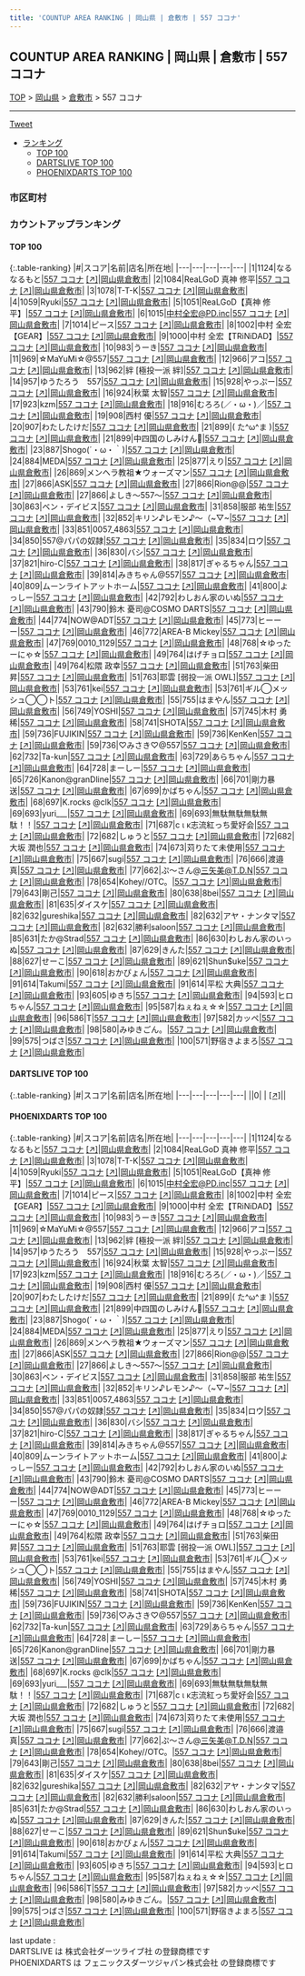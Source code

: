 ```yaml
---
title: 'COUNTUP AREA RANKING | 岡山県 | 倉敷市 | 557 ココナ'
---
```

## COUNTUP AREA RANKING | 岡山県 | 倉敷市 | 557 ココナ

[TOP](/darts/rank/) > [岡山県](/darts/rank/岡山県/) > [倉敷市](/darts/rank/岡山県/倉敷市/) > 557 ココナ

___

<a href="https://twitter.com/share?ref_src=twsrc%5Etfw" data-text="COUNTUP AREA RANKING | 岡山県倉敷市557 ココナ" class="twitter-share-button" data-hashtags="DARTSLIVE,PHOENIXDARTS,darts,ダーツ" data-show-count="false">Tweet</a>

* [ランキング](#カウントアップランキング)
    * [TOP 100](#top-100)
    * [DARTSLIVE TOP 100](#dartslive-top-100)
    * [PHOENIXDARTS TOP 100](#phoenixdarts-top-100)

### 市区町村

<ul>

</ul>

### カウントアップランキング

#### TOP 100



{:.table-ranking}
|#|スコア|名前|店名|所在地|
|---|---|---|---|---|
|1|1124|<span class="rank-name-pd">なるなるもと</span>|<a href="/darts/rank/shops/8476.html">557 ココナ</a> <a href="https://vs.phoenixdarts.com/jp/shop/shopDetailInfo/s_8476?s_seq=8476">[↗]</a>|<a href="/darts/rank/岡山県/倉敷市">岡山県倉敷市</a>|
|2|1084|<span class="rank-name-pd">ReaLGoD  真神 修平</span>|<a href="/darts/rank/shops/8476.html">557 ココナ</a> <a href="https://vs.phoenixdarts.com/jp/shop/shopDetailInfo/s_8476?s_seq=8476">[↗]</a>|<a href="/darts/rank/岡山県/倉敷市">岡山県倉敷市</a>|
|3|1078|<span class="rank-name-pd">T-T-K</span>|<a href="/darts/rank/shops/8476.html">557 ココナ</a> <a href="https://vs.phoenixdarts.com/jp/shop/shopDetailInfo/s_8476?s_seq=8476">[↗]</a>|<a href="/darts/rank/岡山県/倉敷市">岡山県倉敷市</a>|
|4|1059|<span class="rank-name-pd">Ryuki</span>|<a href="/darts/rank/shops/8476.html">557 ココナ</a> <a href="https://vs.phoenixdarts.com/jp/shop/shopDetailInfo/s_8476?s_seq=8476">[↗]</a>|<a href="/darts/rank/岡山県/倉敷市">岡山県倉敷市</a>|
|5|1051|<span class="rank-name-pd">ReaLGoD【真神 修平】</span>|<a href="/darts/rank/shops/8476.html">557 ココナ</a> <a href="https://vs.phoenixdarts.com/jp/shop/shopDetailInfo/s_8476?s_seq=8476">[↗]</a>|<a href="/darts/rank/岡山県/倉敷市">岡山県倉敷市</a>|
|6|1015|<span class="rank-name-pd">中村全宏@PD.inc</span>|<a href="/darts/rank/shops/8476.html">557 ココナ</a> <a href="https://vs.phoenixdarts.com/jp/shop/shopDetailInfo/s_8476?s_seq=8476">[↗]</a>|<a href="/darts/rank/岡山県/倉敷市">岡山県倉敷市</a>|
|7|1014|<span class="rank-name-pd">ピース</span>|<a href="/darts/rank/shops/8476.html">557 ココナ</a> <a href="https://vs.phoenixdarts.com/jp/shop/shopDetailInfo/s_8476?s_seq=8476">[↗]</a>|<a href="/darts/rank/岡山県/倉敷市">岡山県倉敷市</a>|
|8|1002|<span class="rank-name-pd">中村 全宏【GEAR】</span>|<a href="/darts/rank/shops/8476.html">557 ココナ</a> <a href="https://vs.phoenixdarts.com/jp/shop/shopDetailInfo/s_8476?s_seq=8476">[↗]</a>|<a href="/darts/rank/岡山県/倉敷市">岡山県倉敷市</a>|
|9|1000|<span class="rank-name-pd">中村 全宏【TRiNiDAD】</span>|<a href="/darts/rank/shops/8476.html">557 ココナ</a> <a href="https://vs.phoenixdarts.com/jp/shop/shopDetailInfo/s_8476?s_seq=8476">[↗]</a>|<a href="/darts/rank/岡山県/倉敷市">岡山県倉敷市</a>|
|10|983|<span class="rank-name-pd">うーき</span>|<a href="/darts/rank/shops/8476.html">557 ココナ</a> <a href="https://vs.phoenixdarts.com/jp/shop/shopDetailInfo/s_8476?s_seq=8476">[↗]</a>|<a href="/darts/rank/岡山県/倉敷市">岡山県倉敷市</a>|
|11|969|<span class="rank-name-pd">☆MaYuMi☆@557</span>|<a href="/darts/rank/shops/8476.html">557 ココナ</a> <a href="https://vs.phoenixdarts.com/jp/shop/shopDetailInfo/s_8476?s_seq=8476">[↗]</a>|<a href="/darts/rank/岡山県/倉敷市">岡山県倉敷市</a>|
|12|966|<span class="rank-name-pd">アコ</span>|<a href="/darts/rank/shops/8476.html">557 ココナ</a> <a href="https://vs.phoenixdarts.com/jp/shop/shopDetailInfo/s_8476?s_seq=8476">[↗]</a>|<a href="/darts/rank/岡山県/倉敷市">岡山県倉敷市</a>|
|13|962|<span class="rank-name-pd">絆 [極投一派 絆]</span>|<a href="/darts/rank/shops/8476.html">557 ココナ</a> <a href="https://vs.phoenixdarts.com/jp/shop/shopDetailInfo/s_8476?s_seq=8476">[↗]</a>|<a href="/darts/rank/岡山県/倉敷市">岡山県倉敷市</a>|
|14|957|<span class="rank-name-pd">ゆうたろう　557</span>|<a href="/darts/rank/shops/8476.html">557 ココナ</a> <a href="https://vs.phoenixdarts.com/jp/shop/shopDetailInfo/s_8476?s_seq=8476">[↗]</a>|<a href="/darts/rank/岡山県/倉敷市">岡山県倉敷市</a>|
|15|928|<span class="rank-name-pd">やっぷー</span>|<a href="/darts/rank/shops/8476.html">557 ココナ</a> <a href="https://vs.phoenixdarts.com/jp/shop/shopDetailInfo/s_8476?s_seq=8476">[↗]</a>|<a href="/darts/rank/岡山県/倉敷市">岡山県倉敷市</a>|
|16|924|<span class="rank-name-pd"><span class="pro-icon-pd"></span>秋葉 太智</span>|<a href="/darts/rank/shops/8476.html">557 ココナ</a> <a href="https://vs.phoenixdarts.com/jp/shop/shopDetailInfo/s_8476?s_seq=8476">[↗]</a>|<a href="/darts/rank/岡山県/倉敷市">岡山県倉敷市</a>|
|17|923|<span class="rank-name-pd">kzm</span>|<a href="/darts/rank/shops/8476.html">557 ココナ</a> <a href="https://vs.phoenixdarts.com/jp/shop/shopDetailInfo/s_8476?s_seq=8476">[↗]</a>|<a href="/darts/rank/岡山県/倉敷市">岡山県倉敷市</a>|
|18|916|<span class="rank-name-pd">むろろ(／・ω・)／</span>|<a href="/darts/rank/shops/8476.html">557 ココナ</a> <a href="https://vs.phoenixdarts.com/jp/shop/shopDetailInfo/s_8476?s_seq=8476">[↗]</a>|<a href="/darts/rank/岡山県/倉敷市">岡山県倉敷市</a>|
|19|908|<span class="rank-name-pd">西村 優</span>|<a href="/darts/rank/shops/8476.html">557 ココナ</a> <a href="https://vs.phoenixdarts.com/jp/shop/shopDetailInfo/s_8476?s_seq=8476">[↗]</a>|<a href="/darts/rank/岡山県/倉敷市">岡山県倉敷市</a>|
|20|907|<span class="rank-name-pd">わたしたけだ</span>|<a href="/darts/rank/shops/8476.html">557 ココナ</a> <a href="https://vs.phoenixdarts.com/jp/shop/shopDetailInfo/s_8476?s_seq=8476">[↗]</a>|<a href="/darts/rank/岡山県/倉敷市">岡山県倉敷市</a>|
|21|899|<span class="rank-name-pd">( た^ω^ま )</span>|<a href="/darts/rank/shops/8476.html">557 ココナ</a> <a href="https://vs.phoenixdarts.com/jp/shop/shopDetailInfo/s_8476?s_seq=8476">[↗]</a>|<a href="/darts/rank/岡山県/倉敷市">岡山県倉敷市</a>|
|21|899|<span class="rank-name-pd">中四国のしみけん🩷</span>|<a href="/darts/rank/shops/8476.html">557 ココナ</a> <a href="https://vs.phoenixdarts.com/jp/shop/shopDetailInfo/s_8476?s_seq=8476">[↗]</a>|<a href="/darts/rank/岡山県/倉敷市">岡山県倉敷市</a>|
|23|887|<span class="rank-name-pd">Shogo(´・ω・｀)</span>|<a href="/darts/rank/shops/8476.html">557 ココナ</a> <a href="https://vs.phoenixdarts.com/jp/shop/shopDetailInfo/s_8476?s_seq=8476">[↗]</a>|<a href="/darts/rank/岡山県/倉敷市">岡山県倉敷市</a>|
|24|884|<span class="rank-name-pd">MEDA</span>|<a href="/darts/rank/shops/8476.html">557 ココナ</a> <a href="https://vs.phoenixdarts.com/jp/shop/shopDetailInfo/s_8476?s_seq=8476">[↗]</a>|<a href="/darts/rank/岡山県/倉敷市">岡山県倉敷市</a>|
|25|877|<span class="rank-name-pd">えり</span>|<a href="/darts/rank/shops/8476.html">557 ココナ</a> <a href="https://vs.phoenixdarts.com/jp/shop/shopDetailInfo/s_8476?s_seq=8476">[↗]</a>|<a href="/darts/rank/岡山県/倉敷市">岡山県倉敷市</a>|
|26|869|<span class="rank-name-pd">メンヘラ教祖★ウォーズマン</span>|<a href="/darts/rank/shops/8476.html">557 ココナ</a> <a href="https://vs.phoenixdarts.com/jp/shop/shopDetailInfo/s_8476?s_seq=8476">[↗]</a>|<a href="/darts/rank/岡山県/倉敷市">岡山県倉敷市</a>|
|27|866|<span class="rank-name-pd">ASK</span>|<a href="/darts/rank/shops/8476.html">557 ココナ</a> <a href="https://vs.phoenixdarts.com/jp/shop/shopDetailInfo/s_8476?s_seq=8476">[↗]</a>|<a href="/darts/rank/岡山県/倉敷市">岡山県倉敷市</a>|
|27|866|<span class="rank-name-pd">Rion@@</span>|<a href="/darts/rank/shops/8476.html">557 ココナ</a> <a href="https://vs.phoenixdarts.com/jp/shop/shopDetailInfo/s_8476?s_seq=8476">[↗]</a>|<a href="/darts/rank/岡山県/倉敷市">岡山県倉敷市</a>|
|27|866|<span class="rank-name-pd">よしき〜557〜</span>|<a href="/darts/rank/shops/8476.html">557 ココナ</a> <a href="https://vs.phoenixdarts.com/jp/shop/shopDetailInfo/s_8476?s_seq=8476">[↗]</a>|<a href="/darts/rank/岡山県/倉敷市">岡山県倉敷市</a>|
|30|863|<span class="rank-name-pd">ベン・デイビス</span>|<a href="/darts/rank/shops/8476.html">557 ココナ</a> <a href="https://vs.phoenixdarts.com/jp/shop/shopDetailInfo/s_8476?s_seq=8476">[↗]</a>|<a href="/darts/rank/岡山県/倉敷市">岡山県倉敷市</a>|
|31|858|<span class="rank-name-pd"><span class="pro-icon-pd"></span>服部 祐生</span>|<a href="/darts/rank/shops/8476.html">557 ココナ</a> <a href="https://vs.phoenixdarts.com/jp/shop/shopDetailInfo/s_8476?s_seq=8476">[↗]</a>|<a href="/darts/rank/岡山県/倉敷市">岡山県倉敷市</a>|
|32|852|<span class="rank-name-pd">キリン♪レモン♪～（~▽~</span>|<a href="/darts/rank/shops/8476.html">557 ココナ</a> <a href="https://vs.phoenixdarts.com/jp/shop/shopDetailInfo/s_8476?s_seq=8476">[↗]</a>|<a href="/darts/rank/岡山県/倉敷市">岡山県倉敷市</a>|
|33|851|<span class="rank-name-pd">0057_4863</span>|<a href="/darts/rank/shops/8476.html">557 ココナ</a> <a href="https://vs.phoenixdarts.com/jp/shop/shopDetailInfo/s_8476?s_seq=8476">[↗]</a>|<a href="/darts/rank/岡山県/倉敷市">岡山県倉敷市</a>|
|34|850|<span class="rank-name-pd">557@パパの奴隷</span>|<a href="/darts/rank/shops/8476.html">557 ココナ</a> <a href="https://vs.phoenixdarts.com/jp/shop/shopDetailInfo/s_8476?s_seq=8476">[↗]</a>|<a href="/darts/rank/岡山県/倉敷市">岡山県倉敷市</a>|
|35|834|<span class="rank-name-pd">ロウ</span>|<a href="/darts/rank/shops/8476.html">557 ココナ</a> <a href="https://vs.phoenixdarts.com/jp/shop/shopDetailInfo/s_8476?s_seq=8476">[↗]</a>|<a href="/darts/rank/岡山県/倉敷市">岡山県倉敷市</a>|
|36|830|<span class="rank-name-pd">バシ</span>|<a href="/darts/rank/shops/8476.html">557 ココナ</a> <a href="https://vs.phoenixdarts.com/jp/shop/shopDetailInfo/s_8476?s_seq=8476">[↗]</a>|<a href="/darts/rank/岡山県/倉敷市">岡山県倉敷市</a>|
|37|821|<span class="rank-name-pd">hiro-C</span>|<a href="/darts/rank/shops/8476.html">557 ココナ</a> <a href="https://vs.phoenixdarts.com/jp/shop/shopDetailInfo/s_8476?s_seq=8476">[↗]</a>|<a href="/darts/rank/岡山県/倉敷市">岡山県倉敷市</a>|
|38|817|<span class="rank-name-pd">ぎゃるちゃん</span>|<a href="/darts/rank/shops/8476.html">557 ココナ</a> <a href="https://vs.phoenixdarts.com/jp/shop/shopDetailInfo/s_8476?s_seq=8476">[↗]</a>|<a href="/darts/rank/岡山県/倉敷市">岡山県倉敷市</a>|
|39|814|<span class="rank-name-pd">みきちゃん@557</span>|<a href="/darts/rank/shops/8476.html">557 ココナ</a> <a href="https://vs.phoenixdarts.com/jp/shop/shopDetailInfo/s_8476?s_seq=8476">[↗]</a>|<a href="/darts/rank/岡山県/倉敷市">岡山県倉敷市</a>|
|40|809|<span class="rank-name-pd">ムーンライトアットホーム</span>|<a href="/darts/rank/shops/8476.html">557 ココナ</a> <a href="https://vs.phoenixdarts.com/jp/shop/shopDetailInfo/s_8476?s_seq=8476">[↗]</a>|<a href="/darts/rank/岡山県/倉敷市">岡山県倉敷市</a>|
|41|800|<span class="rank-name-pd">よっしー</span>|<a href="/darts/rank/shops/8476.html">557 ココナ</a> <a href="https://vs.phoenixdarts.com/jp/shop/shopDetailInfo/s_8476?s_seq=8476">[↗]</a>|<a href="/darts/rank/岡山県/倉敷市">岡山県倉敷市</a>|
|42|792|<span class="rank-name-pd">わしおん家のいぬ</span>|<a href="/darts/rank/shops/8476.html">557 ココナ</a> <a href="https://vs.phoenixdarts.com/jp/shop/shopDetailInfo/s_8476?s_seq=8476">[↗]</a>|<a href="/darts/rank/岡山県/倉敷市">岡山県倉敷市</a>|
|43|790|<span class="rank-name-pd">鈴木 憂司@COSMO DARTS</span>|<a href="/darts/rank/shops/8476.html">557 ココナ</a> <a href="https://vs.phoenixdarts.com/jp/shop/shopDetailInfo/s_8476?s_seq=8476">[↗]</a>|<a href="/darts/rank/岡山県/倉敷市">岡山県倉敷市</a>|
|44|774|<span class="rank-name-pd">NOW@ADT</span>|<a href="/darts/rank/shops/8476.html">557 ココナ</a> <a href="https://vs.phoenixdarts.com/jp/shop/shopDetailInfo/s_8476?s_seq=8476">[↗]</a>|<a href="/darts/rank/岡山県/倉敷市">岡山県倉敷市</a>|
|45|773|<span class="rank-name-pd">ヒーーー</span>|<a href="/darts/rank/shops/8476.html">557 ココナ</a> <a href="https://vs.phoenixdarts.com/jp/shop/shopDetailInfo/s_8476?s_seq=8476">[↗]</a>|<a href="/darts/rank/岡山県/倉敷市">岡山県倉敷市</a>|
|46|772|<span class="rank-name-pd">AREA-B Mickey</span>|<a href="/darts/rank/shops/8476.html">557 ココナ</a> <a href="https://vs.phoenixdarts.com/jp/shop/shopDetailInfo/s_8476?s_seq=8476">[↗]</a>|<a href="/darts/rank/岡山県/倉敷市">岡山県倉敷市</a>|
|47|769|<span class="rank-name-pd">0010_1129</span>|<a href="/darts/rank/shops/8476.html">557 ココナ</a> <a href="https://vs.phoenixdarts.com/jp/shop/shopDetailInfo/s_8476?s_seq=8476">[↗]</a>|<a href="/darts/rank/岡山県/倉敷市">岡山県倉敷市</a>|
|48|768|<span class="rank-name-pd">☆ゆったーにゃ☆</span>|<a href="/darts/rank/shops/8476.html">557 ココナ</a> <a href="https://vs.phoenixdarts.com/jp/shop/shopDetailInfo/s_8476?s_seq=8476">[↗]</a>|<a href="/darts/rank/岡山県/倉敷市">岡山県倉敷市</a>|
|49|764|<span class="rank-name-pd">はげチョロ</span>|<a href="/darts/rank/shops/8476.html">557 ココナ</a> <a href="https://vs.phoenixdarts.com/jp/shop/shopDetailInfo/s_8476?s_seq=8476">[↗]</a>|<a href="/darts/rank/岡山県/倉敷市">岡山県倉敷市</a>|
|49|764|<span class="rank-name-pd">松隈 政幸</span>|<a href="/darts/rank/shops/8476.html">557 ココナ</a> <a href="https://vs.phoenixdarts.com/jp/shop/shopDetailInfo/s_8476?s_seq=8476">[↗]</a>|<a href="/darts/rank/岡山県/倉敷市">岡山県倉敷市</a>|
|51|763|<span class="rank-name-pd">柴田 昇</span>|<a href="/darts/rank/shops/8476.html">557 ココナ</a> <a href="https://vs.phoenixdarts.com/jp/shop/shopDetailInfo/s_8476?s_seq=8476">[↗]</a>|<a href="/darts/rank/岡山県/倉敷市">岡山県倉敷市</a>|
|51|763|<span class="rank-name-pd">耶雲 [弱投一派 OWL]</span>|<a href="/darts/rank/shops/8476.html">557 ココナ</a> <a href="https://vs.phoenixdarts.com/jp/shop/shopDetailInfo/s_8476?s_seq=8476">[↗]</a>|<a href="/darts/rank/岡山県/倉敷市">岡山県倉敷市</a>|
|53|761|<span class="rank-name-pd">kei</span>|<a href="/darts/rank/shops/8476.html">557 ココナ</a> <a href="https://vs.phoenixdarts.com/jp/shop/shopDetailInfo/s_8476?s_seq=8476">[↗]</a>|<a href="/darts/rank/岡山県/倉敷市">岡山県倉敷市</a>|
|53|761|<span class="rank-name-pd">ギル◯メッシュ◯◯ト</span>|<a href="/darts/rank/shops/8476.html">557 ココナ</a> <a href="https://vs.phoenixdarts.com/jp/shop/shopDetailInfo/s_8476?s_seq=8476">[↗]</a>|<a href="/darts/rank/岡山県/倉敷市">岡山県倉敷市</a>|
|55|755|<span class="rank-name-pd">はまやん</span>|<a href="/darts/rank/shops/8476.html">557 ココナ</a> <a href="https://vs.phoenixdarts.com/jp/shop/shopDetailInfo/s_8476?s_seq=8476">[↗]</a>|<a href="/darts/rank/岡山県/倉敷市">岡山県倉敷市</a>|
|56|749|<span class="rank-name-pd">YOSHI</span>|<a href="/darts/rank/shops/8476.html">557 ココナ</a> <a href="https://vs.phoenixdarts.com/jp/shop/shopDetailInfo/s_8476?s_seq=8476">[↗]</a>|<a href="/darts/rank/岡山県/倉敷市">岡山県倉敷市</a>|
|57|745|<span class="rank-name-pd"><span class="pro-icon-pd"></span>木村 勇稀</span>|<a href="/darts/rank/shops/8476.html">557 ココナ</a> <a href="https://vs.phoenixdarts.com/jp/shop/shopDetailInfo/s_8476?s_seq=8476">[↗]</a>|<a href="/darts/rank/岡山県/倉敷市">岡山県倉敷市</a>|
|58|741|<span class="rank-name-pd">SHOTA</span>|<a href="/darts/rank/shops/8476.html">557 ココナ</a> <a href="https://vs.phoenixdarts.com/jp/shop/shopDetailInfo/s_8476?s_seq=8476">[↗]</a>|<a href="/darts/rank/岡山県/倉敷市">岡山県倉敷市</a>|
|59|736|<span class="rank-name-pd">FUJIKIN</span>|<a href="/darts/rank/shops/8476.html">557 ココナ</a> <a href="https://vs.phoenixdarts.com/jp/shop/shopDetailInfo/s_8476?s_seq=8476">[↗]</a>|<a href="/darts/rank/岡山県/倉敷市">岡山県倉敷市</a>|
|59|736|<span class="rank-name-pd">KenKen</span>|<a href="/darts/rank/shops/8476.html">557 ココナ</a> <a href="https://vs.phoenixdarts.com/jp/shop/shopDetailInfo/s_8476?s_seq=8476">[↗]</a>|<a href="/darts/rank/岡山県/倉敷市">岡山県倉敷市</a>|
|59|736|<span class="rank-name-pd">♡みさき♡@557</span>|<a href="/darts/rank/shops/8476.html">557 ココナ</a> <a href="https://vs.phoenixdarts.com/jp/shop/shopDetailInfo/s_8476?s_seq=8476">[↗]</a>|<a href="/darts/rank/岡山県/倉敷市">岡山県倉敷市</a>|
|62|732|<span class="rank-name-pd">Ta-kun</span>|<a href="/darts/rank/shops/8476.html">557 ココナ</a> <a href="https://vs.phoenixdarts.com/jp/shop/shopDetailInfo/s_8476?s_seq=8476">[↗]</a>|<a href="/darts/rank/岡山県/倉敷市">岡山県倉敷市</a>|
|63|729|<span class="rank-name-pd">あらちゃん</span>|<a href="/darts/rank/shops/8476.html">557 ココナ</a> <a href="https://vs.phoenixdarts.com/jp/shop/shopDetailInfo/s_8476?s_seq=8476">[↗]</a>|<a href="/darts/rank/岡山県/倉敷市">岡山県倉敷市</a>|
|64|728|<span class="rank-name-pd">まーしー</span>|<a href="/darts/rank/shops/8476.html">557 ココナ</a> <a href="https://vs.phoenixdarts.com/jp/shop/shopDetailInfo/s_8476?s_seq=8476">[↗]</a>|<a href="/darts/rank/岡山県/倉敷市">岡山県倉敷市</a>|
|65|726|<span class="rank-name-pd">Kanon@granDline</span>|<a href="/darts/rank/shops/8476.html">557 ココナ</a> <a href="https://vs.phoenixdarts.com/jp/shop/shopDetailInfo/s_8476?s_seq=8476">[↗]</a>|<a href="/darts/rank/岡山県/倉敷市">岡山県倉敷市</a>|
|66|701|<span class="rank-name-pd">剛力暴送</span>|<a href="/darts/rank/shops/8476.html">557 ココナ</a> <a href="https://vs.phoenixdarts.com/jp/shop/shopDetailInfo/s_8476?s_seq=8476">[↗]</a>|<a href="/darts/rank/岡山県/倉敷市">岡山県倉敷市</a>|
|67|699|<span class="rank-name-pd">かばちゃん</span>|<a href="/darts/rank/shops/8476.html">557 ココナ</a> <a href="https://vs.phoenixdarts.com/jp/shop/shopDetailInfo/s_8476?s_seq=8476">[↗]</a>|<a href="/darts/rank/岡山県/倉敷市">岡山県倉敷市</a>|
|68|697|<span class="rank-name-pd">K.rocks @clk</span>|<a href="/darts/rank/shops/8476.html">557 ココナ</a> <a href="https://vs.phoenixdarts.com/jp/shop/shopDetailInfo/s_8476?s_seq=8476">[↗]</a>|<a href="/darts/rank/岡山県/倉敷市">岡山県倉敷市</a>|
|69|693|<span class="rank-name-pd">yuri___</span>|<a href="/darts/rank/shops/8476.html">557 ココナ</a> <a href="https://vs.phoenixdarts.com/jp/shop/shopDetailInfo/s_8476?s_seq=8476">[↗]</a>|<a href="/darts/rank/岡山県/倉敷市">岡山県倉敷市</a>|
|69|693|<span class="rank-name-pd">無駄無駄無駄無駄！！</span>|<a href="/darts/rank/shops/8476.html">557 ココナ</a> <a href="https://vs.phoenixdarts.com/jp/shop/shopDetailInfo/s_8476?s_seq=8476">[↗]</a>|<a href="/darts/rank/岡山県/倉敷市">岡山県倉敷市</a>|
|71|687|<span class="rank-name-pd">с ι κ志流紅っち愛好会</span>|<a href="/darts/rank/shops/8476.html">557 ココナ</a> <a href="https://vs.phoenixdarts.com/jp/shop/shopDetailInfo/s_8476?s_seq=8476">[↗]</a>|<a href="/darts/rank/岡山県/倉敷市">岡山県倉敷市</a>|
|72|682|<span class="rank-name-pd">しゅうと</span>|<a href="/darts/rank/shops/8476.html">557 ココナ</a> <a href="https://vs.phoenixdarts.com/jp/shop/shopDetailInfo/s_8476?s_seq=8476">[↗]</a>|<a href="/darts/rank/岡山県/倉敷市">岡山県倉敷市</a>|
|72|682|<span class="rank-name-pd">大坂 潤也</span>|<a href="/darts/rank/shops/8476.html">557 ココナ</a> <a href="https://vs.phoenixdarts.com/jp/shop/shopDetailInfo/s_8476?s_seq=8476">[↗]</a>|<a href="/darts/rank/岡山県/倉敷市">岡山県倉敷市</a>|
|74|673|<span class="rank-name-pd">苅りたて未使用</span>|<a href="/darts/rank/shops/8476.html">557 ココナ</a> <a href="https://vs.phoenixdarts.com/jp/shop/shopDetailInfo/s_8476?s_seq=8476">[↗]</a>|<a href="/darts/rank/岡山県/倉敷市">岡山県倉敷市</a>|
|75|667|<span class="rank-name-pd">sugi</span>|<a href="/darts/rank/shops/8476.html">557 ココナ</a> <a href="https://vs.phoenixdarts.com/jp/shop/shopDetailInfo/s_8476?s_seq=8476">[↗]</a>|<a href="/darts/rank/岡山県/倉敷市">岡山県倉敷市</a>|
|76|666|<span class="rank-name-pd"><span class="pro-icon-pd"></span>渡邉 真</span>|<a href="/darts/rank/shops/8476.html">557 ココナ</a> <a href="https://vs.phoenixdarts.com/jp/shop/shopDetailInfo/s_8476?s_seq=8476">[↗]</a>|<a href="/darts/rank/岡山県/倉敷市">岡山県倉敷市</a>|
|77|662|<span class="rank-name-pd">ぷ～さん@三矢美@T.D.N</span>|<a href="/darts/rank/shops/8476.html">557 ココナ</a> <a href="https://vs.phoenixdarts.com/jp/shop/shopDetailInfo/s_8476?s_seq=8476">[↗]</a>|<a href="/darts/rank/岡山県/倉敷市">岡山県倉敷市</a>|
|78|654|<span class="rank-name-pd">Kohey//OTC。</span>|<a href="/darts/rank/shops/8476.html">557 ココナ</a> <a href="https://vs.phoenixdarts.com/jp/shop/shopDetailInfo/s_8476?s_seq=8476">[↗]</a>|<a href="/darts/rank/岡山県/倉敷市">岡山県倉敷市</a>|
|79|643|<span class="rank-name-pd">剛己</span>|<a href="/darts/rank/shops/8476.html">557 ココナ</a> <a href="https://vs.phoenixdarts.com/jp/shop/shopDetailInfo/s_8476?s_seq=8476">[↗]</a>|<a href="/darts/rank/岡山県/倉敷市">岡山県倉敷市</a>|
|80|638|<span class="rank-name-pd">8bei</span>|<a href="/darts/rank/shops/8476.html">557 ココナ</a> <a href="https://vs.phoenixdarts.com/jp/shop/shopDetailInfo/s_8476?s_seq=8476">[↗]</a>|<a href="/darts/rank/岡山県/倉敷市">岡山県倉敷市</a>|
|81|635|<span class="rank-name-pd">ダイスケ</span>|<a href="/darts/rank/shops/8476.html">557 ココナ</a> <a href="https://vs.phoenixdarts.com/jp/shop/shopDetailInfo/s_8476?s_seq=8476">[↗]</a>|<a href="/darts/rank/岡山県/倉敷市">岡山県倉敷市</a>|
|82|632|<span class="rank-name-pd">gureshika</span>|<a href="/darts/rank/shops/8476.html">557 ココナ</a> <a href="https://vs.phoenixdarts.com/jp/shop/shopDetailInfo/s_8476?s_seq=8476">[↗]</a>|<a href="/darts/rank/岡山県/倉敷市">岡山県倉敷市</a>|
|82|632|<span class="rank-name-pd">アヤ・ナンタマ‪</span>|<a href="/darts/rank/shops/8476.html">557 ココナ</a> <a href="https://vs.phoenixdarts.com/jp/shop/shopDetailInfo/s_8476?s_seq=8476">[↗]</a>|<a href="/darts/rank/岡山県/倉敷市">岡山県倉敷市</a>|
|82|632|<span class="rank-name-pd">勝利saloon</span>|<a href="/darts/rank/shops/8476.html">557 ココナ</a> <a href="https://vs.phoenixdarts.com/jp/shop/shopDetailInfo/s_8476?s_seq=8476">[↗]</a>|<a href="/darts/rank/岡山県/倉敷市">岡山県倉敷市</a>|
|85|631|<span class="rank-name-pd">たか@Strad</span>|<a href="/darts/rank/shops/8476.html">557 ココナ</a> <a href="https://vs.phoenixdarts.com/jp/shop/shopDetailInfo/s_8476?s_seq=8476">[↗]</a>|<a href="/darts/rank/岡山県/倉敷市">岡山県倉敷市</a>|
|86|630|<span class="rank-name-pd">わしおん家のいっぬ</span>|<a href="/darts/rank/shops/8476.html">557 ココナ</a> <a href="https://vs.phoenixdarts.com/jp/shop/shopDetailInfo/s_8476?s_seq=8476">[↗]</a>|<a href="/darts/rank/岡山県/倉敷市">岡山県倉敷市</a>|
|87|629|<span class="rank-name-pd">きんた</span>|<a href="/darts/rank/shops/8476.html">557 ココナ</a> <a href="https://vs.phoenixdarts.com/jp/shop/shopDetailInfo/s_8476?s_seq=8476">[↗]</a>|<a href="/darts/rank/岡山県/倉敷市">岡山県倉敷市</a>|
|88|627|<span class="rank-name-pd">せーこ</span>|<a href="/darts/rank/shops/8476.html">557 ココナ</a> <a href="https://vs.phoenixdarts.com/jp/shop/shopDetailInfo/s_8476?s_seq=8476">[↗]</a>|<a href="/darts/rank/岡山県/倉敷市">岡山県倉敷市</a>|
|89|621|<span class="rank-name-pd">Shun$uke</span>|<a href="/darts/rank/shops/8476.html">557 ココナ</a> <a href="https://vs.phoenixdarts.com/jp/shop/shopDetailInfo/s_8476?s_seq=8476">[↗]</a>|<a href="/darts/rank/岡山県/倉敷市">岡山県倉敷市</a>|
|90|618|<span class="rank-name-pd">おかぴょん</span>|<a href="/darts/rank/shops/8476.html">557 ココナ</a> <a href="https://vs.phoenixdarts.com/jp/shop/shopDetailInfo/s_8476?s_seq=8476">[↗]</a>|<a href="/darts/rank/岡山県/倉敷市">岡山県倉敷市</a>|
|91|614|<span class="rank-name-pd">Takumi</span>|<a href="/darts/rank/shops/8476.html">557 ココナ</a> <a href="https://vs.phoenixdarts.com/jp/shop/shopDetailInfo/s_8476?s_seq=8476">[↗]</a>|<a href="/darts/rank/岡山県/倉敷市">岡山県倉敷市</a>|
|91|614|<span class="rank-name-pd"><span class="pro-icon-pd"></span>平松 大典</span>|<a href="/darts/rank/shops/8476.html">557 ココナ</a> <a href="https://vs.phoenixdarts.com/jp/shop/shopDetailInfo/s_8476?s_seq=8476">[↗]</a>|<a href="/darts/rank/岡山県/倉敷市">岡山県倉敷市</a>|
|93|605|<span class="rank-name-pd">ゆきち</span>|<a href="/darts/rank/shops/8476.html">557 ココナ</a> <a href="https://vs.phoenixdarts.com/jp/shop/shopDetailInfo/s_8476?s_seq=8476">[↗]</a>|<a href="/darts/rank/岡山県/倉敷市">岡山県倉敷市</a>|
|94|593|<span class="rank-name-pd">ヒロちゃん</span>|<a href="/darts/rank/shops/8476.html">557 ココナ</a> <a href="https://vs.phoenixdarts.com/jp/shop/shopDetailInfo/s_8476?s_seq=8476">[↗]</a>|<a href="/darts/rank/岡山県/倉敷市">岡山県倉敷市</a>|
|95|587|<span class="rank-name-pd">ねぇねぇ☆☆</span>|<a href="/darts/rank/shops/8476.html">557 ココナ</a> <a href="https://vs.phoenixdarts.com/jp/shop/shopDetailInfo/s_8476?s_seq=8476">[↗]</a>|<a href="/darts/rank/岡山県/倉敷市">岡山県倉敷市</a>|
|96|586|<span class="rank-name-pd">T</span>|<a href="/darts/rank/shops/8476.html">557 ココナ</a> <a href="https://vs.phoenixdarts.com/jp/shop/shopDetailInfo/s_8476?s_seq=8476">[↗]</a>|<a href="/darts/rank/岡山県/倉敷市">岡山県倉敷市</a>|
|97|582|<span class="rank-name-pd">カッペ</span>|<a href="/darts/rank/shops/8476.html">557 ココナ</a> <a href="https://vs.phoenixdarts.com/jp/shop/shopDetailInfo/s_8476?s_seq=8476">[↗]</a>|<a href="/darts/rank/岡山県/倉敷市">岡山県倉敷市</a>|
|98|580|<span class="rank-name-pd">みゆきごん。</span>|<a href="/darts/rank/shops/8476.html">557 ココナ</a> <a href="https://vs.phoenixdarts.com/jp/shop/shopDetailInfo/s_8476?s_seq=8476">[↗]</a>|<a href="/darts/rank/岡山県/倉敷市">岡山県倉敷市</a>|
|99|575|<span class="rank-name-pd">つばさ</span>|<a href="/darts/rank/shops/8476.html">557 ココナ</a> <a href="https://vs.phoenixdarts.com/jp/shop/shopDetailInfo/s_8476?s_seq=8476">[↗]</a>|<a href="/darts/rank/岡山県/倉敷市">岡山県倉敷市</a>|
|100|571|<span class="rank-name-pd">野宿きよまろ</span>|<a href="/darts/rank/shops/8476.html">557 ココナ</a> <a href="https://vs.phoenixdarts.com/jp/shop/shopDetailInfo/s_8476?s_seq=8476">[↗]</a>|<a href="/darts/rank/岡山県/倉敷市">岡山県倉敷市</a>|


#### DARTSLIVE TOP 100



{:.table-ranking}
|#|スコア|名前|店名|所在地|
|---|---|---|---|---|
||0|<span class="rank-name-dl"> </span>|<a href="/darts/rank/shops/.html"></a> <a href="">[↗]</a>|<a href="/darts/rank//"></a>|


#### PHOENIXDARTS TOP 100



{:.table-ranking}
|#|スコア|名前|店名|所在地|
|---|---|---|---|---|
|1|1124|<span class="rank-name-pd">なるなるもと</span>|<a href="/darts/rank/shops/8476.html">557 ココナ</a> <a href="https://vs.phoenixdarts.com/jp/shop/shopDetailInfo/s_8476?s_seq=8476">[↗]</a>|<a href="/darts/rank/岡山県/倉敷市">岡山県倉敷市</a>|
|2|1084|<span class="rank-name-pd">ReaLGoD  真神 修平</span>|<a href="/darts/rank/shops/8476.html">557 ココナ</a> <a href="https://vs.phoenixdarts.com/jp/shop/shopDetailInfo/s_8476?s_seq=8476">[↗]</a>|<a href="/darts/rank/岡山県/倉敷市">岡山県倉敷市</a>|
|3|1078|<span class="rank-name-pd">T-T-K</span>|<a href="/darts/rank/shops/8476.html">557 ココナ</a> <a href="https://vs.phoenixdarts.com/jp/shop/shopDetailInfo/s_8476?s_seq=8476">[↗]</a>|<a href="/darts/rank/岡山県/倉敷市">岡山県倉敷市</a>|
|4|1059|<span class="rank-name-pd">Ryuki</span>|<a href="/darts/rank/shops/8476.html">557 ココナ</a> <a href="https://vs.phoenixdarts.com/jp/shop/shopDetailInfo/s_8476?s_seq=8476">[↗]</a>|<a href="/darts/rank/岡山県/倉敷市">岡山県倉敷市</a>|
|5|1051|<span class="rank-name-pd">ReaLGoD【真神 修平】</span>|<a href="/darts/rank/shops/8476.html">557 ココナ</a> <a href="https://vs.phoenixdarts.com/jp/shop/shopDetailInfo/s_8476?s_seq=8476">[↗]</a>|<a href="/darts/rank/岡山県/倉敷市">岡山県倉敷市</a>|
|6|1015|<span class="rank-name-pd">中村全宏@PD.inc</span>|<a href="/darts/rank/shops/8476.html">557 ココナ</a> <a href="https://vs.phoenixdarts.com/jp/shop/shopDetailInfo/s_8476?s_seq=8476">[↗]</a>|<a href="/darts/rank/岡山県/倉敷市">岡山県倉敷市</a>|
|7|1014|<span class="rank-name-pd">ピース</span>|<a href="/darts/rank/shops/8476.html">557 ココナ</a> <a href="https://vs.phoenixdarts.com/jp/shop/shopDetailInfo/s_8476?s_seq=8476">[↗]</a>|<a href="/darts/rank/岡山県/倉敷市">岡山県倉敷市</a>|
|8|1002|<span class="rank-name-pd">中村 全宏【GEAR】</span>|<a href="/darts/rank/shops/8476.html">557 ココナ</a> <a href="https://vs.phoenixdarts.com/jp/shop/shopDetailInfo/s_8476?s_seq=8476">[↗]</a>|<a href="/darts/rank/岡山県/倉敷市">岡山県倉敷市</a>|
|9|1000|<span class="rank-name-pd">中村 全宏【TRiNiDAD】</span>|<a href="/darts/rank/shops/8476.html">557 ココナ</a> <a href="https://vs.phoenixdarts.com/jp/shop/shopDetailInfo/s_8476?s_seq=8476">[↗]</a>|<a href="/darts/rank/岡山県/倉敷市">岡山県倉敷市</a>|
|10|983|<span class="rank-name-pd">うーき</span>|<a href="/darts/rank/shops/8476.html">557 ココナ</a> <a href="https://vs.phoenixdarts.com/jp/shop/shopDetailInfo/s_8476?s_seq=8476">[↗]</a>|<a href="/darts/rank/岡山県/倉敷市">岡山県倉敷市</a>|
|11|969|<span class="rank-name-pd">☆MaYuMi☆@557</span>|<a href="/darts/rank/shops/8476.html">557 ココナ</a> <a href="https://vs.phoenixdarts.com/jp/shop/shopDetailInfo/s_8476?s_seq=8476">[↗]</a>|<a href="/darts/rank/岡山県/倉敷市">岡山県倉敷市</a>|
|12|966|<span class="rank-name-pd">アコ</span>|<a href="/darts/rank/shops/8476.html">557 ココナ</a> <a href="https://vs.phoenixdarts.com/jp/shop/shopDetailInfo/s_8476?s_seq=8476">[↗]</a>|<a href="/darts/rank/岡山県/倉敷市">岡山県倉敷市</a>|
|13|962|<span class="rank-name-pd">絆 [極投一派 絆]</span>|<a href="/darts/rank/shops/8476.html">557 ココナ</a> <a href="https://vs.phoenixdarts.com/jp/shop/shopDetailInfo/s_8476?s_seq=8476">[↗]</a>|<a href="/darts/rank/岡山県/倉敷市">岡山県倉敷市</a>|
|14|957|<span class="rank-name-pd">ゆうたろう　557</span>|<a href="/darts/rank/shops/8476.html">557 ココナ</a> <a href="https://vs.phoenixdarts.com/jp/shop/shopDetailInfo/s_8476?s_seq=8476">[↗]</a>|<a href="/darts/rank/岡山県/倉敷市">岡山県倉敷市</a>|
|15|928|<span class="rank-name-pd">やっぷー</span>|<a href="/darts/rank/shops/8476.html">557 ココナ</a> <a href="https://vs.phoenixdarts.com/jp/shop/shopDetailInfo/s_8476?s_seq=8476">[↗]</a>|<a href="/darts/rank/岡山県/倉敷市">岡山県倉敷市</a>|
|16|924|<span class="rank-name-pd"><span class="pro-icon-pd"></span>秋葉 太智</span>|<a href="/darts/rank/shops/8476.html">557 ココナ</a> <a href="https://vs.phoenixdarts.com/jp/shop/shopDetailInfo/s_8476?s_seq=8476">[↗]</a>|<a href="/darts/rank/岡山県/倉敷市">岡山県倉敷市</a>|
|17|923|<span class="rank-name-pd">kzm</span>|<a href="/darts/rank/shops/8476.html">557 ココナ</a> <a href="https://vs.phoenixdarts.com/jp/shop/shopDetailInfo/s_8476?s_seq=8476">[↗]</a>|<a href="/darts/rank/岡山県/倉敷市">岡山県倉敷市</a>|
|18|916|<span class="rank-name-pd">むろろ(／・ω・)／</span>|<a href="/darts/rank/shops/8476.html">557 ココナ</a> <a href="https://vs.phoenixdarts.com/jp/shop/shopDetailInfo/s_8476?s_seq=8476">[↗]</a>|<a href="/darts/rank/岡山県/倉敷市">岡山県倉敷市</a>|
|19|908|<span class="rank-name-pd">西村 優</span>|<a href="/darts/rank/shops/8476.html">557 ココナ</a> <a href="https://vs.phoenixdarts.com/jp/shop/shopDetailInfo/s_8476?s_seq=8476">[↗]</a>|<a href="/darts/rank/岡山県/倉敷市">岡山県倉敷市</a>|
|20|907|<span class="rank-name-pd">わたしたけだ</span>|<a href="/darts/rank/shops/8476.html">557 ココナ</a> <a href="https://vs.phoenixdarts.com/jp/shop/shopDetailInfo/s_8476?s_seq=8476">[↗]</a>|<a href="/darts/rank/岡山県/倉敷市">岡山県倉敷市</a>|
|21|899|<span class="rank-name-pd">( た^ω^ま )</span>|<a href="/darts/rank/shops/8476.html">557 ココナ</a> <a href="https://vs.phoenixdarts.com/jp/shop/shopDetailInfo/s_8476?s_seq=8476">[↗]</a>|<a href="/darts/rank/岡山県/倉敷市">岡山県倉敷市</a>|
|21|899|<span class="rank-name-pd">中四国のしみけん🩷</span>|<a href="/darts/rank/shops/8476.html">557 ココナ</a> <a href="https://vs.phoenixdarts.com/jp/shop/shopDetailInfo/s_8476?s_seq=8476">[↗]</a>|<a href="/darts/rank/岡山県/倉敷市">岡山県倉敷市</a>|
|23|887|<span class="rank-name-pd">Shogo(´・ω・｀)</span>|<a href="/darts/rank/shops/8476.html">557 ココナ</a> <a href="https://vs.phoenixdarts.com/jp/shop/shopDetailInfo/s_8476?s_seq=8476">[↗]</a>|<a href="/darts/rank/岡山県/倉敷市">岡山県倉敷市</a>|
|24|884|<span class="rank-name-pd">MEDA</span>|<a href="/darts/rank/shops/8476.html">557 ココナ</a> <a href="https://vs.phoenixdarts.com/jp/shop/shopDetailInfo/s_8476?s_seq=8476">[↗]</a>|<a href="/darts/rank/岡山県/倉敷市">岡山県倉敷市</a>|
|25|877|<span class="rank-name-pd">えり</span>|<a href="/darts/rank/shops/8476.html">557 ココナ</a> <a href="https://vs.phoenixdarts.com/jp/shop/shopDetailInfo/s_8476?s_seq=8476">[↗]</a>|<a href="/darts/rank/岡山県/倉敷市">岡山県倉敷市</a>|
|26|869|<span class="rank-name-pd">メンヘラ教祖★ウォーズマン</span>|<a href="/darts/rank/shops/8476.html">557 ココナ</a> <a href="https://vs.phoenixdarts.com/jp/shop/shopDetailInfo/s_8476?s_seq=8476">[↗]</a>|<a href="/darts/rank/岡山県/倉敷市">岡山県倉敷市</a>|
|27|866|<span class="rank-name-pd">ASK</span>|<a href="/darts/rank/shops/8476.html">557 ココナ</a> <a href="https://vs.phoenixdarts.com/jp/shop/shopDetailInfo/s_8476?s_seq=8476">[↗]</a>|<a href="/darts/rank/岡山県/倉敷市">岡山県倉敷市</a>|
|27|866|<span class="rank-name-pd">Rion@@</span>|<a href="/darts/rank/shops/8476.html">557 ココナ</a> <a href="https://vs.phoenixdarts.com/jp/shop/shopDetailInfo/s_8476?s_seq=8476">[↗]</a>|<a href="/darts/rank/岡山県/倉敷市">岡山県倉敷市</a>|
|27|866|<span class="rank-name-pd">よしき〜557〜</span>|<a href="/darts/rank/shops/8476.html">557 ココナ</a> <a href="https://vs.phoenixdarts.com/jp/shop/shopDetailInfo/s_8476?s_seq=8476">[↗]</a>|<a href="/darts/rank/岡山県/倉敷市">岡山県倉敷市</a>|
|30|863|<span class="rank-name-pd">ベン・デイビス</span>|<a href="/darts/rank/shops/8476.html">557 ココナ</a> <a href="https://vs.phoenixdarts.com/jp/shop/shopDetailInfo/s_8476?s_seq=8476">[↗]</a>|<a href="/darts/rank/岡山県/倉敷市">岡山県倉敷市</a>|
|31|858|<span class="rank-name-pd"><span class="pro-icon-pd"></span>服部 祐生</span>|<a href="/darts/rank/shops/8476.html">557 ココナ</a> <a href="https://vs.phoenixdarts.com/jp/shop/shopDetailInfo/s_8476?s_seq=8476">[↗]</a>|<a href="/darts/rank/岡山県/倉敷市">岡山県倉敷市</a>|
|32|852|<span class="rank-name-pd">キリン♪レモン♪～（~▽~</span>|<a href="/darts/rank/shops/8476.html">557 ココナ</a> <a href="https://vs.phoenixdarts.com/jp/shop/shopDetailInfo/s_8476?s_seq=8476">[↗]</a>|<a href="/darts/rank/岡山県/倉敷市">岡山県倉敷市</a>|
|33|851|<span class="rank-name-pd">0057_4863</span>|<a href="/darts/rank/shops/8476.html">557 ココナ</a> <a href="https://vs.phoenixdarts.com/jp/shop/shopDetailInfo/s_8476?s_seq=8476">[↗]</a>|<a href="/darts/rank/岡山県/倉敷市">岡山県倉敷市</a>|
|34|850|<span class="rank-name-pd">557@パパの奴隷</span>|<a href="/darts/rank/shops/8476.html">557 ココナ</a> <a href="https://vs.phoenixdarts.com/jp/shop/shopDetailInfo/s_8476?s_seq=8476">[↗]</a>|<a href="/darts/rank/岡山県/倉敷市">岡山県倉敷市</a>|
|35|834|<span class="rank-name-pd">ロウ</span>|<a href="/darts/rank/shops/8476.html">557 ココナ</a> <a href="https://vs.phoenixdarts.com/jp/shop/shopDetailInfo/s_8476?s_seq=8476">[↗]</a>|<a href="/darts/rank/岡山県/倉敷市">岡山県倉敷市</a>|
|36|830|<span class="rank-name-pd">バシ</span>|<a href="/darts/rank/shops/8476.html">557 ココナ</a> <a href="https://vs.phoenixdarts.com/jp/shop/shopDetailInfo/s_8476?s_seq=8476">[↗]</a>|<a href="/darts/rank/岡山県/倉敷市">岡山県倉敷市</a>|
|37|821|<span class="rank-name-pd">hiro-C</span>|<a href="/darts/rank/shops/8476.html">557 ココナ</a> <a href="https://vs.phoenixdarts.com/jp/shop/shopDetailInfo/s_8476?s_seq=8476">[↗]</a>|<a href="/darts/rank/岡山県/倉敷市">岡山県倉敷市</a>|
|38|817|<span class="rank-name-pd">ぎゃるちゃん</span>|<a href="/darts/rank/shops/8476.html">557 ココナ</a> <a href="https://vs.phoenixdarts.com/jp/shop/shopDetailInfo/s_8476?s_seq=8476">[↗]</a>|<a href="/darts/rank/岡山県/倉敷市">岡山県倉敷市</a>|
|39|814|<span class="rank-name-pd">みきちゃん@557</span>|<a href="/darts/rank/shops/8476.html">557 ココナ</a> <a href="https://vs.phoenixdarts.com/jp/shop/shopDetailInfo/s_8476?s_seq=8476">[↗]</a>|<a href="/darts/rank/岡山県/倉敷市">岡山県倉敷市</a>|
|40|809|<span class="rank-name-pd">ムーンライトアットホーム</span>|<a href="/darts/rank/shops/8476.html">557 ココナ</a> <a href="https://vs.phoenixdarts.com/jp/shop/shopDetailInfo/s_8476?s_seq=8476">[↗]</a>|<a href="/darts/rank/岡山県/倉敷市">岡山県倉敷市</a>|
|41|800|<span class="rank-name-pd">よっしー</span>|<a href="/darts/rank/shops/8476.html">557 ココナ</a> <a href="https://vs.phoenixdarts.com/jp/shop/shopDetailInfo/s_8476?s_seq=8476">[↗]</a>|<a href="/darts/rank/岡山県/倉敷市">岡山県倉敷市</a>|
|42|792|<span class="rank-name-pd">わしおん家のいぬ</span>|<a href="/darts/rank/shops/8476.html">557 ココナ</a> <a href="https://vs.phoenixdarts.com/jp/shop/shopDetailInfo/s_8476?s_seq=8476">[↗]</a>|<a href="/darts/rank/岡山県/倉敷市">岡山県倉敷市</a>|
|43|790|<span class="rank-name-pd">鈴木 憂司@COSMO DARTS</span>|<a href="/darts/rank/shops/8476.html">557 ココナ</a> <a href="https://vs.phoenixdarts.com/jp/shop/shopDetailInfo/s_8476?s_seq=8476">[↗]</a>|<a href="/darts/rank/岡山県/倉敷市">岡山県倉敷市</a>|
|44|774|<span class="rank-name-pd">NOW@ADT</span>|<a href="/darts/rank/shops/8476.html">557 ココナ</a> <a href="https://vs.phoenixdarts.com/jp/shop/shopDetailInfo/s_8476?s_seq=8476">[↗]</a>|<a href="/darts/rank/岡山県/倉敷市">岡山県倉敷市</a>|
|45|773|<span class="rank-name-pd">ヒーーー</span>|<a href="/darts/rank/shops/8476.html">557 ココナ</a> <a href="https://vs.phoenixdarts.com/jp/shop/shopDetailInfo/s_8476?s_seq=8476">[↗]</a>|<a href="/darts/rank/岡山県/倉敷市">岡山県倉敷市</a>|
|46|772|<span class="rank-name-pd">AREA-B Mickey</span>|<a href="/darts/rank/shops/8476.html">557 ココナ</a> <a href="https://vs.phoenixdarts.com/jp/shop/shopDetailInfo/s_8476?s_seq=8476">[↗]</a>|<a href="/darts/rank/岡山県/倉敷市">岡山県倉敷市</a>|
|47|769|<span class="rank-name-pd">0010_1129</span>|<a href="/darts/rank/shops/8476.html">557 ココナ</a> <a href="https://vs.phoenixdarts.com/jp/shop/shopDetailInfo/s_8476?s_seq=8476">[↗]</a>|<a href="/darts/rank/岡山県/倉敷市">岡山県倉敷市</a>|
|48|768|<span class="rank-name-pd">☆ゆったーにゃ☆</span>|<a href="/darts/rank/shops/8476.html">557 ココナ</a> <a href="https://vs.phoenixdarts.com/jp/shop/shopDetailInfo/s_8476?s_seq=8476">[↗]</a>|<a href="/darts/rank/岡山県/倉敷市">岡山県倉敷市</a>|
|49|764|<span class="rank-name-pd">はげチョロ</span>|<a href="/darts/rank/shops/8476.html">557 ココナ</a> <a href="https://vs.phoenixdarts.com/jp/shop/shopDetailInfo/s_8476?s_seq=8476">[↗]</a>|<a href="/darts/rank/岡山県/倉敷市">岡山県倉敷市</a>|
|49|764|<span class="rank-name-pd">松隈 政幸</span>|<a href="/darts/rank/shops/8476.html">557 ココナ</a> <a href="https://vs.phoenixdarts.com/jp/shop/shopDetailInfo/s_8476?s_seq=8476">[↗]</a>|<a href="/darts/rank/岡山県/倉敷市">岡山県倉敷市</a>|
|51|763|<span class="rank-name-pd">柴田 昇</span>|<a href="/darts/rank/shops/8476.html">557 ココナ</a> <a href="https://vs.phoenixdarts.com/jp/shop/shopDetailInfo/s_8476?s_seq=8476">[↗]</a>|<a href="/darts/rank/岡山県/倉敷市">岡山県倉敷市</a>|
|51|763|<span class="rank-name-pd">耶雲 [弱投一派 OWL]</span>|<a href="/darts/rank/shops/8476.html">557 ココナ</a> <a href="https://vs.phoenixdarts.com/jp/shop/shopDetailInfo/s_8476?s_seq=8476">[↗]</a>|<a href="/darts/rank/岡山県/倉敷市">岡山県倉敷市</a>|
|53|761|<span class="rank-name-pd">kei</span>|<a href="/darts/rank/shops/8476.html">557 ココナ</a> <a href="https://vs.phoenixdarts.com/jp/shop/shopDetailInfo/s_8476?s_seq=8476">[↗]</a>|<a href="/darts/rank/岡山県/倉敷市">岡山県倉敷市</a>|
|53|761|<span class="rank-name-pd">ギル◯メッシュ◯◯ト</span>|<a href="/darts/rank/shops/8476.html">557 ココナ</a> <a href="https://vs.phoenixdarts.com/jp/shop/shopDetailInfo/s_8476?s_seq=8476">[↗]</a>|<a href="/darts/rank/岡山県/倉敷市">岡山県倉敷市</a>|
|55|755|<span class="rank-name-pd">はまやん</span>|<a href="/darts/rank/shops/8476.html">557 ココナ</a> <a href="https://vs.phoenixdarts.com/jp/shop/shopDetailInfo/s_8476?s_seq=8476">[↗]</a>|<a href="/darts/rank/岡山県/倉敷市">岡山県倉敷市</a>|
|56|749|<span class="rank-name-pd">YOSHI</span>|<a href="/darts/rank/shops/8476.html">557 ココナ</a> <a href="https://vs.phoenixdarts.com/jp/shop/shopDetailInfo/s_8476?s_seq=8476">[↗]</a>|<a href="/darts/rank/岡山県/倉敷市">岡山県倉敷市</a>|
|57|745|<span class="rank-name-pd"><span class="pro-icon-pd"></span>木村 勇稀</span>|<a href="/darts/rank/shops/8476.html">557 ココナ</a> <a href="https://vs.phoenixdarts.com/jp/shop/shopDetailInfo/s_8476?s_seq=8476">[↗]</a>|<a href="/darts/rank/岡山県/倉敷市">岡山県倉敷市</a>|
|58|741|<span class="rank-name-pd">SHOTA</span>|<a href="/darts/rank/shops/8476.html">557 ココナ</a> <a href="https://vs.phoenixdarts.com/jp/shop/shopDetailInfo/s_8476?s_seq=8476">[↗]</a>|<a href="/darts/rank/岡山県/倉敷市">岡山県倉敷市</a>|
|59|736|<span class="rank-name-pd">FUJIKIN</span>|<a href="/darts/rank/shops/8476.html">557 ココナ</a> <a href="https://vs.phoenixdarts.com/jp/shop/shopDetailInfo/s_8476?s_seq=8476">[↗]</a>|<a href="/darts/rank/岡山県/倉敷市">岡山県倉敷市</a>|
|59|736|<span class="rank-name-pd">KenKen</span>|<a href="/darts/rank/shops/8476.html">557 ココナ</a> <a href="https://vs.phoenixdarts.com/jp/shop/shopDetailInfo/s_8476?s_seq=8476">[↗]</a>|<a href="/darts/rank/岡山県/倉敷市">岡山県倉敷市</a>|
|59|736|<span class="rank-name-pd">♡みさき♡@557</span>|<a href="/darts/rank/shops/8476.html">557 ココナ</a> <a href="https://vs.phoenixdarts.com/jp/shop/shopDetailInfo/s_8476?s_seq=8476">[↗]</a>|<a href="/darts/rank/岡山県/倉敷市">岡山県倉敷市</a>|
|62|732|<span class="rank-name-pd">Ta-kun</span>|<a href="/darts/rank/shops/8476.html">557 ココナ</a> <a href="https://vs.phoenixdarts.com/jp/shop/shopDetailInfo/s_8476?s_seq=8476">[↗]</a>|<a href="/darts/rank/岡山県/倉敷市">岡山県倉敷市</a>|
|63|729|<span class="rank-name-pd">あらちゃん</span>|<a href="/darts/rank/shops/8476.html">557 ココナ</a> <a href="https://vs.phoenixdarts.com/jp/shop/shopDetailInfo/s_8476?s_seq=8476">[↗]</a>|<a href="/darts/rank/岡山県/倉敷市">岡山県倉敷市</a>|
|64|728|<span class="rank-name-pd">まーしー</span>|<a href="/darts/rank/shops/8476.html">557 ココナ</a> <a href="https://vs.phoenixdarts.com/jp/shop/shopDetailInfo/s_8476?s_seq=8476">[↗]</a>|<a href="/darts/rank/岡山県/倉敷市">岡山県倉敷市</a>|
|65|726|<span class="rank-name-pd">Kanon@granDline</span>|<a href="/darts/rank/shops/8476.html">557 ココナ</a> <a href="https://vs.phoenixdarts.com/jp/shop/shopDetailInfo/s_8476?s_seq=8476">[↗]</a>|<a href="/darts/rank/岡山県/倉敷市">岡山県倉敷市</a>|
|66|701|<span class="rank-name-pd">剛力暴送</span>|<a href="/darts/rank/shops/8476.html">557 ココナ</a> <a href="https://vs.phoenixdarts.com/jp/shop/shopDetailInfo/s_8476?s_seq=8476">[↗]</a>|<a href="/darts/rank/岡山県/倉敷市">岡山県倉敷市</a>|
|67|699|<span class="rank-name-pd">かばちゃん</span>|<a href="/darts/rank/shops/8476.html">557 ココナ</a> <a href="https://vs.phoenixdarts.com/jp/shop/shopDetailInfo/s_8476?s_seq=8476">[↗]</a>|<a href="/darts/rank/岡山県/倉敷市">岡山県倉敷市</a>|
|68|697|<span class="rank-name-pd">K.rocks @clk</span>|<a href="/darts/rank/shops/8476.html">557 ココナ</a> <a href="https://vs.phoenixdarts.com/jp/shop/shopDetailInfo/s_8476?s_seq=8476">[↗]</a>|<a href="/darts/rank/岡山県/倉敷市">岡山県倉敷市</a>|
|69|693|<span class="rank-name-pd">yuri___</span>|<a href="/darts/rank/shops/8476.html">557 ココナ</a> <a href="https://vs.phoenixdarts.com/jp/shop/shopDetailInfo/s_8476?s_seq=8476">[↗]</a>|<a href="/darts/rank/岡山県/倉敷市">岡山県倉敷市</a>|
|69|693|<span class="rank-name-pd">無駄無駄無駄無駄！！</span>|<a href="/darts/rank/shops/8476.html">557 ココナ</a> <a href="https://vs.phoenixdarts.com/jp/shop/shopDetailInfo/s_8476?s_seq=8476">[↗]</a>|<a href="/darts/rank/岡山県/倉敷市">岡山県倉敷市</a>|
|71|687|<span class="rank-name-pd">с ι κ志流紅っち愛好会</span>|<a href="/darts/rank/shops/8476.html">557 ココナ</a> <a href="https://vs.phoenixdarts.com/jp/shop/shopDetailInfo/s_8476?s_seq=8476">[↗]</a>|<a href="/darts/rank/岡山県/倉敷市">岡山県倉敷市</a>|
|72|682|<span class="rank-name-pd">しゅうと</span>|<a href="/darts/rank/shops/8476.html">557 ココナ</a> <a href="https://vs.phoenixdarts.com/jp/shop/shopDetailInfo/s_8476?s_seq=8476">[↗]</a>|<a href="/darts/rank/岡山県/倉敷市">岡山県倉敷市</a>|
|72|682|<span class="rank-name-pd">大坂 潤也</span>|<a href="/darts/rank/shops/8476.html">557 ココナ</a> <a href="https://vs.phoenixdarts.com/jp/shop/shopDetailInfo/s_8476?s_seq=8476">[↗]</a>|<a href="/darts/rank/岡山県/倉敷市">岡山県倉敷市</a>|
|74|673|<span class="rank-name-pd">苅りたて未使用</span>|<a href="/darts/rank/shops/8476.html">557 ココナ</a> <a href="https://vs.phoenixdarts.com/jp/shop/shopDetailInfo/s_8476?s_seq=8476">[↗]</a>|<a href="/darts/rank/岡山県/倉敷市">岡山県倉敷市</a>|
|75|667|<span class="rank-name-pd">sugi</span>|<a href="/darts/rank/shops/8476.html">557 ココナ</a> <a href="https://vs.phoenixdarts.com/jp/shop/shopDetailInfo/s_8476?s_seq=8476">[↗]</a>|<a href="/darts/rank/岡山県/倉敷市">岡山県倉敷市</a>|
|76|666|<span class="rank-name-pd"><span class="pro-icon-pd"></span>渡邉 真</span>|<a href="/darts/rank/shops/8476.html">557 ココナ</a> <a href="https://vs.phoenixdarts.com/jp/shop/shopDetailInfo/s_8476?s_seq=8476">[↗]</a>|<a href="/darts/rank/岡山県/倉敷市">岡山県倉敷市</a>|
|77|662|<span class="rank-name-pd">ぷ～さん@三矢美@T.D.N</span>|<a href="/darts/rank/shops/8476.html">557 ココナ</a> <a href="https://vs.phoenixdarts.com/jp/shop/shopDetailInfo/s_8476?s_seq=8476">[↗]</a>|<a href="/darts/rank/岡山県/倉敷市">岡山県倉敷市</a>|
|78|654|<span class="rank-name-pd">Kohey//OTC。</span>|<a href="/darts/rank/shops/8476.html">557 ココナ</a> <a href="https://vs.phoenixdarts.com/jp/shop/shopDetailInfo/s_8476?s_seq=8476">[↗]</a>|<a href="/darts/rank/岡山県/倉敷市">岡山県倉敷市</a>|
|79|643|<span class="rank-name-pd">剛己</span>|<a href="/darts/rank/shops/8476.html">557 ココナ</a> <a href="https://vs.phoenixdarts.com/jp/shop/shopDetailInfo/s_8476?s_seq=8476">[↗]</a>|<a href="/darts/rank/岡山県/倉敷市">岡山県倉敷市</a>|
|80|638|<span class="rank-name-pd">8bei</span>|<a href="/darts/rank/shops/8476.html">557 ココナ</a> <a href="https://vs.phoenixdarts.com/jp/shop/shopDetailInfo/s_8476?s_seq=8476">[↗]</a>|<a href="/darts/rank/岡山県/倉敷市">岡山県倉敷市</a>|
|81|635|<span class="rank-name-pd">ダイスケ</span>|<a href="/darts/rank/shops/8476.html">557 ココナ</a> <a href="https://vs.phoenixdarts.com/jp/shop/shopDetailInfo/s_8476?s_seq=8476">[↗]</a>|<a href="/darts/rank/岡山県/倉敷市">岡山県倉敷市</a>|
|82|632|<span class="rank-name-pd">gureshika</span>|<a href="/darts/rank/shops/8476.html">557 ココナ</a> <a href="https://vs.phoenixdarts.com/jp/shop/shopDetailInfo/s_8476?s_seq=8476">[↗]</a>|<a href="/darts/rank/岡山県/倉敷市">岡山県倉敷市</a>|
|82|632|<span class="rank-name-pd">アヤ・ナンタマ‪</span>|<a href="/darts/rank/shops/8476.html">557 ココナ</a> <a href="https://vs.phoenixdarts.com/jp/shop/shopDetailInfo/s_8476?s_seq=8476">[↗]</a>|<a href="/darts/rank/岡山県/倉敷市">岡山県倉敷市</a>|
|82|632|<span class="rank-name-pd">勝利saloon</span>|<a href="/darts/rank/shops/8476.html">557 ココナ</a> <a href="https://vs.phoenixdarts.com/jp/shop/shopDetailInfo/s_8476?s_seq=8476">[↗]</a>|<a href="/darts/rank/岡山県/倉敷市">岡山県倉敷市</a>|
|85|631|<span class="rank-name-pd">たか@Strad</span>|<a href="/darts/rank/shops/8476.html">557 ココナ</a> <a href="https://vs.phoenixdarts.com/jp/shop/shopDetailInfo/s_8476?s_seq=8476">[↗]</a>|<a href="/darts/rank/岡山県/倉敷市">岡山県倉敷市</a>|
|86|630|<span class="rank-name-pd">わしおん家のいっぬ</span>|<a href="/darts/rank/shops/8476.html">557 ココナ</a> <a href="https://vs.phoenixdarts.com/jp/shop/shopDetailInfo/s_8476?s_seq=8476">[↗]</a>|<a href="/darts/rank/岡山県/倉敷市">岡山県倉敷市</a>|
|87|629|<span class="rank-name-pd">きんた</span>|<a href="/darts/rank/shops/8476.html">557 ココナ</a> <a href="https://vs.phoenixdarts.com/jp/shop/shopDetailInfo/s_8476?s_seq=8476">[↗]</a>|<a href="/darts/rank/岡山県/倉敷市">岡山県倉敷市</a>|
|88|627|<span class="rank-name-pd">せーこ</span>|<a href="/darts/rank/shops/8476.html">557 ココナ</a> <a href="https://vs.phoenixdarts.com/jp/shop/shopDetailInfo/s_8476?s_seq=8476">[↗]</a>|<a href="/darts/rank/岡山県/倉敷市">岡山県倉敷市</a>|
|89|621|<span class="rank-name-pd">Shun$uke</span>|<a href="/darts/rank/shops/8476.html">557 ココナ</a> <a href="https://vs.phoenixdarts.com/jp/shop/shopDetailInfo/s_8476?s_seq=8476">[↗]</a>|<a href="/darts/rank/岡山県/倉敷市">岡山県倉敷市</a>|
|90|618|<span class="rank-name-pd">おかぴょん</span>|<a href="/darts/rank/shops/8476.html">557 ココナ</a> <a href="https://vs.phoenixdarts.com/jp/shop/shopDetailInfo/s_8476?s_seq=8476">[↗]</a>|<a href="/darts/rank/岡山県/倉敷市">岡山県倉敷市</a>|
|91|614|<span class="rank-name-pd">Takumi</span>|<a href="/darts/rank/shops/8476.html">557 ココナ</a> <a href="https://vs.phoenixdarts.com/jp/shop/shopDetailInfo/s_8476?s_seq=8476">[↗]</a>|<a href="/darts/rank/岡山県/倉敷市">岡山県倉敷市</a>|
|91|614|<span class="rank-name-pd"><span class="pro-icon-pd"></span>平松 大典</span>|<a href="/darts/rank/shops/8476.html">557 ココナ</a> <a href="https://vs.phoenixdarts.com/jp/shop/shopDetailInfo/s_8476?s_seq=8476">[↗]</a>|<a href="/darts/rank/岡山県/倉敷市">岡山県倉敷市</a>|
|93|605|<span class="rank-name-pd">ゆきち</span>|<a href="/darts/rank/shops/8476.html">557 ココナ</a> <a href="https://vs.phoenixdarts.com/jp/shop/shopDetailInfo/s_8476?s_seq=8476">[↗]</a>|<a href="/darts/rank/岡山県/倉敷市">岡山県倉敷市</a>|
|94|593|<span class="rank-name-pd">ヒロちゃん</span>|<a href="/darts/rank/shops/8476.html">557 ココナ</a> <a href="https://vs.phoenixdarts.com/jp/shop/shopDetailInfo/s_8476?s_seq=8476">[↗]</a>|<a href="/darts/rank/岡山県/倉敷市">岡山県倉敷市</a>|
|95|587|<span class="rank-name-pd">ねぇねぇ☆☆</span>|<a href="/darts/rank/shops/8476.html">557 ココナ</a> <a href="https://vs.phoenixdarts.com/jp/shop/shopDetailInfo/s_8476?s_seq=8476">[↗]</a>|<a href="/darts/rank/岡山県/倉敷市">岡山県倉敷市</a>|
|96|586|<span class="rank-name-pd">T</span>|<a href="/darts/rank/shops/8476.html">557 ココナ</a> <a href="https://vs.phoenixdarts.com/jp/shop/shopDetailInfo/s_8476?s_seq=8476">[↗]</a>|<a href="/darts/rank/岡山県/倉敷市">岡山県倉敷市</a>|
|97|582|<span class="rank-name-pd">カッペ</span>|<a href="/darts/rank/shops/8476.html">557 ココナ</a> <a href="https://vs.phoenixdarts.com/jp/shop/shopDetailInfo/s_8476?s_seq=8476">[↗]</a>|<a href="/darts/rank/岡山県/倉敷市">岡山県倉敷市</a>|
|98|580|<span class="rank-name-pd">みゆきごん。</span>|<a href="/darts/rank/shops/8476.html">557 ココナ</a> <a href="https://vs.phoenixdarts.com/jp/shop/shopDetailInfo/s_8476?s_seq=8476">[↗]</a>|<a href="/darts/rank/岡山県/倉敷市">岡山県倉敷市</a>|
|99|575|<span class="rank-name-pd">つばさ</span>|<a href="/darts/rank/shops/8476.html">557 ココナ</a> <a href="https://vs.phoenixdarts.com/jp/shop/shopDetailInfo/s_8476?s_seq=8476">[↗]</a>|<a href="/darts/rank/岡山県/倉敷市">岡山県倉敷市</a>|
|100|571|<span class="rank-name-pd">野宿きよまろ</span>|<a href="/darts/rank/shops/8476.html">557 ココナ</a> <a href="https://vs.phoenixdarts.com/jp/shop/shopDetailInfo/s_8476?s_seq=8476">[↗]</a>|<a href="/darts/rank/岡山県/倉敷市">岡山県倉敷市</a>|


<div class="footer border-top border-gray-light mt-5 pt-3 text-right text-gray">
    last update : <span style="font-weight: italic" id="foot_last_modified"></span><br />
    DARTSLIVE は 株式会社ダーツライブ社 の登録商標です<br />
    PHOENIXDARTS は フェニックスダーツジャパン株式会社 の登録商標です<br />
</div>

<script src="https://cdnjs.cloudflare.com/ajax/libs/jquery.tablesorter/2.31.3/js/jquery.tablesorter.min.js" integrity="sha512-qzgd5cYSZcosqpzpn7zF2ZId8f/8CHmFKZ8j7mU4OUXTNRd5g+ZHBPsgKEwoqxCtdQvExE5LprwwPAgoicguNg==" crossorigin="anonymous" referrerpolicy="no-referrer"></script>
<link rel="stylesheet" href="https://cdnjs.cloudflare.com/ajax/libs/jquery.tablesorter/2.31.3/css/theme.default.min.css" integrity="sha512-wghhOJkjQX0Lh3NSWvNKeZ0ZpNn+SPVXX1Qyc9OCaogADktxrBiBdKGDoqVUOyhStvMBmJQ8ZdMHiR3wuEq8+w==" crossorigin="anonymous" referrerpolicy="no-referrer" />
<script>
$(function() {
    $(".table-ranking").tablesorter({sortList:[[0, 0]]});
    $("#foot_last_modified").text(formatDate(new Date(document.lastModified), 'yyyy-MM-dd HH:mm:ss'));
});
</script>

<script async src="https://platform.twitter.com/widgets.js" charset="utf-8"></script>